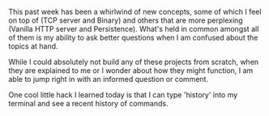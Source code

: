 This past week has been a whirlwind of new concepts, some of which I feel on top of (TCP server and Binary) and others that are more perplexing (Vanilla HTTP server and Persistence).  What's held in common amongst all of them is my ability to ask better questions when I am confused about the topics at hand.  

While I could absolutely not build any of these projects from scratch, when they are explained to me or I wonder about how they might function, I am able to jump right in with an informed question or comment.

One cool little hack I learned today is that I can type 'history' into my terminal and see a recent history of commands.  
